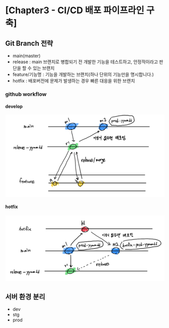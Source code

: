 # [Chapter3 - CI/CD 배포 파이프라인 구축]

## Git Branch 전략
- main(master)
- release : main 브랜치로 병합되기 전 개발한 기능을 테스트하고, 안정적이라고 판단을 할 수 있는 브랜치
- feature/기능명 : 기능을 개발하는 브랜치(하나 단위의 기능만을 명시합니다.)
- hotfix : 배포버전에 문제가 발생하는 경우 빠른 대응을 위한 브랜치

### github workflow
#### develop
![develp workflow](https://github.com/shihaim/hhplus/blob/main/chapter3/github-workflow/develop.png)

#### hotfix
![develp workflow](https://github.com/shihaim/hhplus/blob/main/chapter3/github-workflow/hotfix.png)

## 서버 환경 분리
- dev
- stg
- prod

